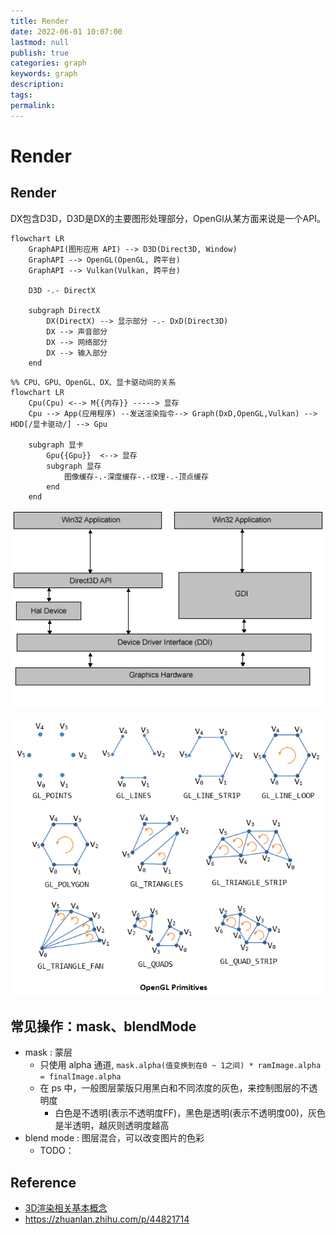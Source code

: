 ```yaml
---
title: Render
date: 2022-06-01 10:07:00
lastmod: null
publish: true
categories: graph
keywords: graph
description:
tags: 
permalink:
---
```

# Render
## Render
DX包含D3D，D3D是DX的主要图形处理部分，OpenGl从某方面来说是一个API。

```mermaid
flowchart LR
    GraphAPI(图形应用 API) --> D3D(Direct3D, Window)
    GraphAPI --> OpenGL(OpenGL, 跨平台)
    GraphAPI --> Vulkan(Vulkan, 跨平台)

    D3D -.- DirectX

    subgraph DirectX
        DX(DirectX) --> 显示部分 -.- DxD(Direct3D)
        DX --> 声音部分
        DX --> 网络部分
        DX --> 输入部分
    end
```

```mermaid
%% CPU、GPU、OpenGL、DX、显卡驱动间的关系
flowchart LR
    Cpu(Cpu) <--> M{{内存}} -----> 显存
    Cpu --> App(应用程序) --发送渲染指令--> Graph(DxD,OpenGL,Vulkan) --> HDD[/显卡驱动/] --> Gpu

    subgraph 显卡
        Gpu{{Gpu}}  <--> 显存
        subgraph 显存
            图像缓存-.-深度缓存-.-纹理-.-顶点缓存
        end
    end
```

![Window程序、Direct3D、GDI 和硬件间的关联](./rsc/graph_d3d_gdi_sys.png)

![OpenGL Geometry Primitives](./rsc/graph_opengl_geometric_primitives.png)

## 常见操作：mask、blendMode
- mask : 蒙层
  + 只使用 alpha 通道, ```mask.alpha(值变换到在0 ~ 1之间) * ramImage.alpha = finalImage.alpha```
  + 在 ps 中，一般图层蒙版只用黑白和不同浓度的灰色，来控制图层的不透明度
    - 白色是不透明(表示不透明度FF)，黑色是透明(表示不透明度00)，灰色是半透明，越灰则透明度越高
- blend mode : 图层混合，可以改变图片的色彩
  + TODO：

## Reference
- [3D渲染相关基本概念](https://www.cnblogs.com/kekec/p/8463292.html)
- https://zhuanlan.zhihu.com/p/44821714